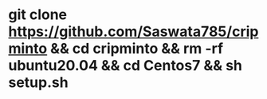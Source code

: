 # git clone https://github.com/Saswata785/cripminto && cd cripminto && rm -rf ubuntu20.04 && cd Centos7 && sh setup.sh
